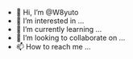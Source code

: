 - 👋 Hi, I’m @W8yuto
- 👀 I’m interested in ...
- 🌱 I’m currently learning ...
- 💞️ I’m looking to collaborate on ...
- 📫 How to reach me ...

<!---
W8yuto/W8yuto is a ✨ special ✨ repository because its `README.md` (this file) appears on your GitHub profile.
You can click the Preview link to take a look at your changes.
--->
